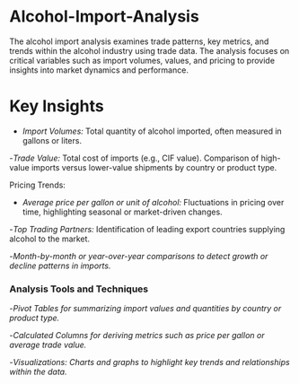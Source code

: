 # Alcohol-Import-Analysis

The alcohol import analysis examines trade patterns, key metrics, and trends within the alcohol industry using trade data. The analysis focuses on critical variables such as import volumes, values, and pricing to provide insights into market dynamics and performance.

# Key Insights

- *Import Volumes:* Total quantity of alcohol imported, often measured in gallons or liters.


-*Trade Value:* Total cost of imports (e.g., CIF value). Comparison of high-value imports versus lower-value shipments by country or product type.


Pricing Trends:


- *Average price per gallon or unit of alcohol:* Fluctuations in pricing over time, highlighting seasonal or market-driven changes.


-*Top Trading Partners:* Identification of leading export countries supplying alcohol to the market.


-*Month-by-month or year-over-year comparisons to detect growth or decline patterns in imports.*


### Analysis Tools and Techniques
-*Pivot Tables for summarizing import values and quantities by country or product type.*

-*Calculated Columns for deriving metrics such as price per gallon or average trade value.*

-*Visualizations: Charts and graphs to highlight key trends and relationships within the data.*
